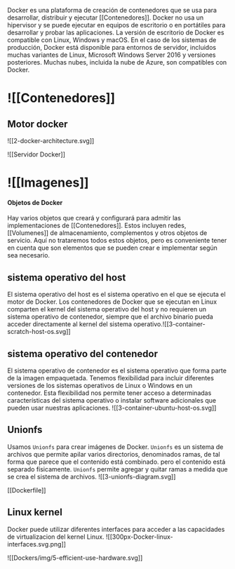 Docker es una plataforma de creación de contenedores que se usa para desarrollar, distribuir y ejecutar [[Contenedores]]. Docker no usa un hipervisor y se puede ejecutar en equipos de escritorio o en portátiles para desarrollar y probar las aplicaciones. La versión de escritorio de Docker es compatible con Linux, Windows y macOS. En el caso de los sistemas de producción, Docker está disponible para entornos de servidor, incluidos muchas variantes de Linux, Microsoft Windows Server 2016 y versiones posteriores. Muchas nubes, incluida la nube de Azure, son compatibles con Docker.

# ![[Contenedores]]

## Motor docker

![[2-docker-architecture.svg]]

![[Servidor Docker]]
# ![[Imagenes]]
#### Objetos de Docker

Hay varios objetos que creará y configurará para admitir las implementaciones de [[Contenedores]]. Estos incluyen redes, [[Volumenes]] de almacenamiento, complementos y otros objetos de servicio. Aquí no trataremos todos estos objetos, pero es conveniente tener en cuenta que son elementos que se pueden crear e implementar según sea necesario.
## sistema operativo del host 
El sistema operativo del host es el sistema operativo en el que se ejecuta el motor de Docker. Los contenedores de Docker que se ejecutan en Linux comparten el kernel del sistema operativo del host y no requieren un sistema operativo de contenedor, siempre que el archivo binario pueda acceder directamente al kernel del sistema operativo.![[3-container-scratch-host-os.svg]]

## sistema operativo del contenedor
El sistema operativo de contenedor es el sistema operativo que forma parte de la imagen empaquetada. Tenemos flexibilidad para incluir diferentes versiones de los sistemas operativos de Linux o Windows en un contenedor. Esta flexibilidad nos permite tener acceso a determinadas características del sistema operativo o instalar software adicionales que pueden usar nuestras aplicaciones.
![[3-container-ubuntu-host-os.svg]]


## Unionfs
Usamos `Unionfs` para crear imágenes de Docker. `Unionfs` es un sistema de archivos que permite apilar varios directorios, denominados ramas, de tal forma que parece que el contenido está combinado. pero el contenido está separado físicamente. `Unionfs` permite agregar y quitar ramas a medida que se crea el sistema de archivos.
![[3-unionfs-diagram.svg]]

[[Dockerfile]]

## Linux kernel
Docker puede utilizar diferentes interfaces para acceder a las capacidades de virtualizacion del kernel Linux.
![[300px-Docker-linux-interfaces.svg.png]]

![[Dockers/img/5-efficient-use-hardware.svg]]